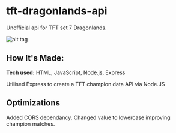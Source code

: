 # tft-dragonlands-api

Unofficial api for TFT set 7 Dragonlands. 

![alt tag](http://placecorgi.com/1200/650)

## How It's Made:

**Tech used:** HTML, JavaScript, Node.js, Express

Utilised Express to create a TFT champion data API via Node.JS

## Optimizations

Added CORS dependancy.
Changed value to lowercase improving champion matches.
